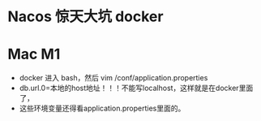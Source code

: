 # Nacos 惊天大坑 docker
# Mac M1
- docker 进入 bash，然后 vim /conf/application.properties
- db.url.0=本地的host地址！！！不能写localhost，这样就是在docker里面了，
- 这些环境变量还得看application.properties里面的。
